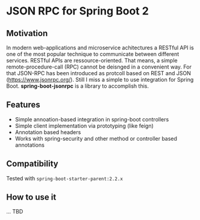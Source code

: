 # JSON RPC for Spring Boot 2

## Motivation
In modern web-applications and microservice achitectures a RESTful API is one of the most popular technique to communicate between different services. RESTful APIs are ressource-oriented. That means, a simple remote-procedure-call (RPC) cannot be deisnged in a convenient way. For that JSON-RPC has been introduced as protcoll based on REST and JSON (https://www.jsonrpc.org/). Still I miss a simple to use integration for Spring Boot. **spring-boot-jsonrpc** is a library to accomplish this.

## Features
* Simple annoation-based integration in spring-boot controllers
* Simple client implementation via prototyping (like feign)
* Annotation based headers
* Works with spring-security and other method or controller based annotations

## Compatibility
Tested with `spring-boot-starter-parent:2.2.x`

## How to use it 

... TBD
